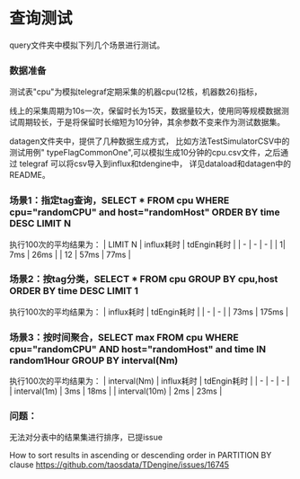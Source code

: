 # 查询测试
query文件夹中模拟下列几个场景进行测试。

### 数据准备
测试表"cpu"为模拟telegraf定期采集的机器cpu(12核，机器数26)指标，

线上的采集周期为10s一次，保留时长为15天，数据量较大，使用同等规模数据测试周期较长，于是将保留时长缩短为10分钟，其余参数不变来作为测试数据集。

datagen文件夹中，提供了几种数据生成方式，
比如方法TestSimulatorCSV中的测试用例" typeFlagCommonOne",可以模拟生成10分钟的cpu.csv文件，之后通过 telegraf 可以将csv导入到influx和tdengine中，
详见dataload和datagen中的README。

### 场景1：指定tag查询，SELECT * FROM cpu WHERE cpu="randomCPU" and host="randomHost" ORDER BY time DESC LIMIT N

执行100次的平均结果为：
| LIMIT N | influx耗时 | tdEngin耗时 |
| - | - | - |
| 1| 7ms | 26ms |
| 12 | 57ms | 77ms |

### 场景2：按tag分类，SELECT * FROM cpu GROUP BY cpu,host ORDER BY time DESC LIMIT 1

执行100次的平均结果为：
| influx耗时 | tdEngin耗时 |
| - | - |
| 73ms | 175ms |

### 场景3：按时间聚合，SELECT max FROM cpu WHERE cpu="randomCPU" AND host="randomHost" and time IN random1Hour GROUP BY interval(Nm)

执行100次的平均结果为：
| interval(Nm) | influx耗时 | tdEngin耗时 |
| - | - | - |
| interval(1m) | 3ms | 18ms |
| interval(10m) | 2ms | 23ms |


### 问题：
无法对分表中的结果集进行排序，已提issue

How to sort results in ascending or descending order in PARTITION BY clause 
https://github.com/taosdata/TDengine/issues/16745
